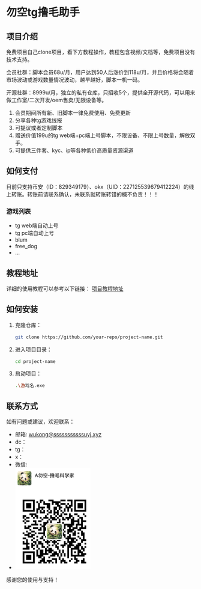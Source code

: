 # 勿空tg撸毛助手

## 项目介绍
免费项目自己clone项目，看下方教程操作，教程包含视频/文档等，免费项目没有技术支持。 

会员社群：脚本会员68u/月，用户达到50人后涨价到118u/月，并且价格将会随着市场波动或游戏数量情况波动，越早越好，脚本一机一码。

开源社群：8999u/月，独立的私有仓库，只招收5个，提供全开源代码，可以用来做工作室/二次开发/oem售卖/无限设备等。

1. 会员期间所有新、旧脚本一律免费使用、免费更新
2. 分享各种tg游戏线报
3. 可提议或者定制脚本
4. 赠送价值199u的tg web端+pc端上号脚本，不限设备、不限上号数量，解放双手。
5. 可提供三件套、kyc、ip等各种低价高质量资源渠道

## 如何支付
目前只支持币安（ID：829349179）、okx（UID：227125539679412224）的线上转账。转账前请联系确认，未联系就转账转错的概不负责！！！

### 游戏列表
- tg web端自动上号
- tg pc端自动上号
- blum
- free_dog
- ...

## 教程地址
详细的使用教程可以参考以下链接：
[项目教程地址](https://example.com)

## 如何安装

1. 克隆仓库：
    ```bash
    git clone https://github.com/your-repo/project-name.git
    ```
2. 进入项目目录：
    ```bash
    cd project-name
    ```
3. 启动项目：
    ```bash
    .\游戏名.exe
    ```

## 联系方式
如有问题或建议，欢迎联系：
- 邮箱: [wukong@sssssssssssuyj.xyz](mailto:your-email@example.com)
- dc：
- tg：
- x：
- 微信: 
- <img src="img.png" alt="联系微信" width="200">


感谢您的使用与支持！
